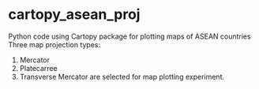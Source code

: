 # cartopy_asean_proj
Python code using Cartopy package for plotting maps of ASEAN countries
Three map projection types:
1. Mercator
2. Platecarree
3. Transverse Mercator
are selected for map plotting experiment.
